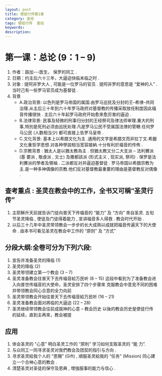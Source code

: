 ```yaml
---
layout: post
title: 使徒行传第1章
category: 圣经
tags: 使徒行传  查经
keywords: 
description: 
---
```

# 第一课：总论 (9：1 – 9)  
1. 作者：路加---医生， 保罗的同工 .    
2. 日期：约主后六十三年，大逼迫快临未临之时 .
3. 对象 : 提阿非罗大人 , 可能是一位罗马的官员 . 提阿非罗的意思是 “爱神的人” . 当时己有一些罗马官员成为基督徒 .
4. 背景
    - A.政治背景: 以色列是罗马帝国的属国.由罗马巡抚及分封的王–希律–共同治理.从主后三十年到六十年罗马政府对基督教的传播采取放任制度因此福音传播很快 . 主后六十年起罗马政府开始愈來愈厉害的逼迫 .  
    - B.法律背景: 民事及轻微的刑事归分封的王经祭司及律法师审理.重大的刑事,特別是死刑必须由巡抚处理.凡是罗马公民不受属国法律的管轄.任何罗马公民 (人数相当少) 都可直接上告罗马皇帝 .
    - C.文化背景: 基本上以希腊文化为主 .通用的文字是希腊文而非拉丁文.希臘文化重哲学思想.对各种學說相当宽容接納.十分有利於福音的传佈 .
    - D.宗教背景 : 猶太人是以猶太教為主 . 但猶太教又分二大支派 – 法利賽派(基 要派 , 敬虔派 , 文士) 及撒都該派 (形式主义 , 现实派, 祭司) . 保罗是法利賽派的學者及領袖 . 二派都反对并逼迫基督徒 . 罗马帝国以希腊宗教为主.是一种多神偶像的宗教.他们反对基督教最重要的理由是基督教反对偶像 .

## 查考重点 : 圣灵在教会中的工作，全书又可稱“圣灵行传”
1. 主耶穌升天前就告诉门徒向普天下传福音的 “能力” 及 “方向” 來自圣灵. 五旬节圣灵降临 , 使徒及门徒得着能力 , 宣讲福音多人得救 . 教会时代开始 . 
2. 以后三十几年中圣灵带领教会一步步的长大成熟以成就把福音传遍天下的大使命 . 由本书可看见圣灵在教会中工作的 “原则” 及 “方式”

## 分段大纲:全卷可分为下列六段:
1. 宣告并准备圣灵的降临 (1)
2. 圣灵的降临 (2)
3. 圣灵带领建立第一个教会 (3 – 7)
4. 圣灵准备教会往普天下去传褔音給万民听 (8 – 15)
    这段中看到为了准备教会进入向普世传福音的大使命，圣灵安排了四个步骤來
克服教会中意見不同的困难并带领教会同心合意的全力向前 
5. 圣灵带领教会开始往普天下去传褔音給万民听 (16 – 21)
6. 圣灵准备教会面对將临的大逼迫 (22 – 28)
7. 圣灵继续带领教会往前成就神的心意 – 教会历史
    以後的教会历史是使徒行传的延续，直到主再來，教会被提

## 应用
1. 体会圣灵的 “心意” 明白圣灵工作的 “原則” 学习如何支取圣灵的 “能 力”.
2. 与众同工一同寻求圣灵对我們教会及团契的指引与方向 .
3. 寻求圣灵給我个人的 “恩賜” (Gift) , 順服圣灵給我的 “任务” (Mission)
同心建立一个合神心意的教会 .
4. 清楚圣灵对圣徒的保守及恩典 , 增強服事的能力与信心 .